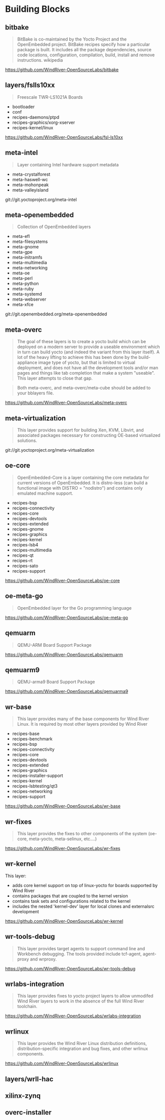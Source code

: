 Building Blocks
==

## bitbake

> BitBake is co-maintained by the Yocto Project and the OpenEmbedded project. BitBake recipes specify how a particular package is built. It includes all the package dependencies, source code locations, configuration, compilation, build, install and remove instructions. wikipedia

https://github.com/WindRiver-OpenSourceLabs/bitbake

## layers/fslls10xx

> Freescale TWR-LS1021A Boards

- bootloader
- conf 	
- recipes-daemons/ptpd
- recipes-graphics/xorg-xserver
- recipes-kernel/linux

https://github.com/WindRiver-OpenSourceLabs/fsl-ls10xx

## meta-intel

> Layer containing Intel hardware support metadata

- meta-crystalforest
- meta-haswell-wc
- meta-mohonpeak
- meta-valleyisland

git://git.yoctoproject.org/meta-intel

## meta-openembedded

> Collection of OpenEmbedded layers

- meta-efl
- meta-filesystems
- meta-gnome
- meta-gpe
- meta-initramfs
- meta-multimedia
- meta-networking
- meta-oe
- meta-perl
- meta-python
- meta-ruby
- meta-systemd
- meta-webserver
- meta-xfce

git://git.openembedded.org/meta-openembedded

## meta-overc

> The goal of these layers is to create a yocto build which can be deployed on a modern server to provide a useable environment which in turn can build yocto (and indeed the variant from this layer itself).  A lot of the heavy lifting to achieve this has been done by the build-appliance image type of yocto, but that is limited to virtual deployment, and does not have all the development tools and/or man pages and things like tab completion that make a system "useable".  This layer attempts to close that gap.

> Both meta-overc, and meta-overc/meta-cube should be added to your bblayers file.

https://github.com/WindRiver-OpenSourceLabs/meta-overc

## meta-virtualization

> This layer provides support for building Xen, KVM, Libvirt, and associated packages necessary for constructing OE-based virtualized solutions.

git://git.yoctoproject.org/meta-virtualization

## oe-core

> OpenEmbedded-Core is a layer containing the core metadata for current versions of OpenEmbedded. It is distro-less (can build a functional image with DISTRO = "nodistro") and contains only emulated machine support.

- recipes-bsp
- recipes-connectivity
- recipes-core
- recipes-devtools
- recipes-extended
- recipes-gnome
- recipes-graphics
- recipes-kernel
- recipes-lsb4
- recipes-multimedia
- recipes-qt
- recipes-rt
- recipes-sato
- recipes-support

https://github.com/WindRiver-OpenSourceLabs/oe-core

## oe-meta-go

> OpenEmbedded layer for the Go programming language

https://github.com/WindRiver-OpenSourceLabs/oe-meta-go

## qemuarm

> QEMU-ARM Board Support Package

https://github.com/WindRiver-OpenSourceLabs/qemuarm

## qemuarm9

>  QEMU-arma9 Board Support Package

https://github.com/WindRiver-OpenSourceLabs/qemuarma9

## wr-base

> This layer provides many of the base components for Wind River Linux.  It is required by most other layers provided by Wind River

- recipes-base
- recipes-benchmark
- recipes-bsp
- recipes-connectivity
- recipes-core
- recipes-devtools
- recipes-extended
- recipes-graphics
- recipes-installer-support
- recipes-kernel
- recipes-lsbtesting/qt3
- recipes-networking
- recipes-support

https://github.com/WindRiver-OpenSourceLabs/wr-base

## wr-fixes

> This layer provides the fixes to other components of the system
(oe-core, meta-yocto, meta-selinux, etc....)

https://github.com/WindRiver-OpenSourceLabs/wr-fixes

## wr-kernel

This layer:

- adds core kernel support on top of linux-yocto for boards supported by Wind River
- contains packages that are coupled to the kernel version
- contains task sets and configurations related to the kernel
- includes the nested 'kernel-dev' layer for local clones and externalsrc development

https://github.com/WindRiver-OpenSourceLabs/wr-kernel

## wr-tools-debug

> This layer provides target agents to support command line and Workbench debugging.  The tools provided include tcf-agent, agent-proxy and wrproxy.

https://github.com/WindRiver-OpenSourceLabs/wr-tools-debug

## wrlabs-integration

> This layer provides fixes to yocto project layers to allow unmodifed Wind River layers to work in the absence of the full Wind River toolchain.

https://github.com/WindRiver-OpenSourceLabs/wrlabs-integration

## wrlinux

> This layer provides the Wind River Linux distribution definitions, distribution-specific integration and bug fixes, and other wrlinux components.

https://github.com/WindRiver-OpenSourceLabs/wrlinux

## layers/wrll-hac
## xilinx-zynq
## overc-installer